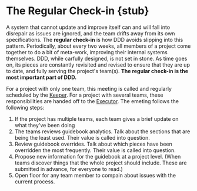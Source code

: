 # The Regular Check-in {stub}

A system that cannot update and improve itself can and will fall into disrepair as issues are ignored, and the team drifts away from its own specifications. The **regular check-in** is how DDD avoids slipping into this pattern. Periodically, about every two weeks, all members of a project come together to do a bit of meta-work, improving their internal systems themselves. DDD, while carfully designed, is not set in stone. As time goes on, its pieces are constantly revisited and revised to ensure that they are up to date, and fully serving the project's team(s). **The regular check-in is the most important part of DDD.**

For a project with only one team, this meeting is called and regularly scheduled by the [Keeper](/). For a project with several teams, these responsibilities are handed off to the [Executor](/). The emeting follows the following steps:
1. If the project has multiple teams, each team gives a brief update on what they've been doing
1. The teams reviews guidebook analytics. Talk about the sections that are being the least used. Their value is called into question.
1. Review guidebook overrides. Talk about which pieces have been overridden the most frequently. Their value is called into question.
1. Propose new information for the guidebook at a project level. (When teams discover things that the whole project should include. These are submitted in advance, for everyone to read.)
1. Open floor for any team member to compain about issues with the current process.